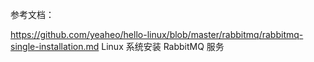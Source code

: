 参考文档：

https://github.com/yeaheo/hello-linux/blob/master/rabbitmq/rabbitmq-single-installation.md  Linux 系统安装 RabbitMQ 服务
